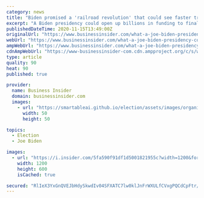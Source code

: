 ```yaml
---
category: news
title: "Biden promised a 'railroad revolution' that could see faster trains and a return to Amtrak's nostalgic past — here's what Americans might see"
excerpt: "A Biden presidency could open up billions in funding to finally get Amtrak the infrastructure and trains that it needs to be competitive."
publishedDateTime: 2020-11-15T13:49:00Z
originalUrl: "https://www.businessinsider.com/what-a-joe-biden-presidency-could-mean-for-americas-trains-2020-11"
webUrl: "https://www.businessinsider.com/what-a-joe-biden-presidency-could-mean-for-americas-trains-2020-11"
ampWebUrl: "https://www.businessinsider.com/what-a-joe-biden-presidency-could-mean-for-americas-trains-2020-11?amp"
cdnAmpWebUrl: "https://www-businessinsider-com.cdn.ampproject.org/c/s/www.businessinsider.com/what-a-joe-biden-presidency-could-mean-for-americas-trains-2020-11?amp"
type: article
quality: 90
heat: 90
published: true

provider:
  name: Business Insider
  domain: businessinsider.com
  images:
    - url: "https://smartableai.github.io/election/assets/images/organizations/businessinsider.com-50x50.jpg"
      width: 50
      height: 50

topics:
  - Election
  - Joe Biden

images:
  - url: "https://i.insider.com/5fa590f91df1d5001821955c?width=1200&format=jpeg"
    width: 1200
    height: 600
    isCached: true

secured: "RlIeX3YxGnQVEJbHdySkwdIv04SFXATC7lw0klJnFrWXULfCVxgPQCdCpFtr/np/cTrTIbeHW0fEesrKW7+v0vSdgDvHpUcLgP+Wm7OxRl0G8X++jA0l4toSkVo4aKLzoikfQc6Wt9Urx2vRqXEGF2jOu19AP0dCL/2aosamR1OC38Jx1g9d5Mkbpz32cxXKtjYu6azblg32DVAiTON3Gech2R7Mppfd24iCWONkJI+hqvEc23h53X5wmuQ7iAN8GpIRdyE6p0+ben1knyYEKdDAYq+3HnJPBTjAYvZ4RlBFeUAKAyj+P/ObJI8LWkLQsRhSQU68WAS1uC6qAs9pB9y9UCgQobbVF+4felA0Jrc=;TmJ3FNop1rChcayB/a5+9g=="
---
```


